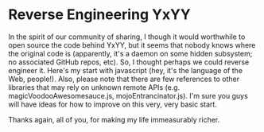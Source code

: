 # Reverse Engineering YxYY
In the spirit of our community of sharing, I though it would worthwhile to open source the code behind YxYY, but it seems that nobody knows where the original code is (apparently, it's a daemon on some hidden subsystem; no associated GitHub repos, etc). So, I thought perhaps we could reverse engineer it. Here's my start with javascript (hey, it's the language of the Web, people!). Also, please note that there are few references to other libraries that may rely on unknown remote APIs (e.g. magicVoodooAwesomesauce.js, mojoEntrancinator.js). I'm sure you guys will have ideas for how to improve on this very, very basic start.

Thanks again, all of you, for making my life immeasurably richer.

